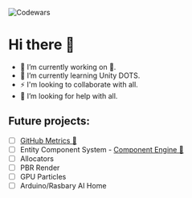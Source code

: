 ![Codewars](https://www.codewars.com/users/deadbit-dev/badges/large)
# Hi there 👋
- 🔭 I’m currently working on 👀.
- 🌱 I’m currently learning Unity DOTS.
- ⚡ I'm looking to collaborate with all.
- 🤔 I’m looking for help with all.
## Future projects:
- [ ] [GitHub Metrics 👀](https://deadbit-dev.github.io/)
- [ ] Entity Component System - [Component Engine 🚀](https://github.com/deadbit-dev/ecs-engine)
- [ ] Allocators
- [ ] PBR Render
- [ ] GPU Particles
- [ ] Arduino/Rasbary AI Home
